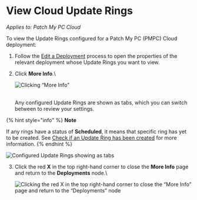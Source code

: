 # View Cloud Update Rings

_Applies to: Patch My PC Cloud_

To view the Update Rings configured for a Patch My PC (PMPC) Cloud deployment:

1. Follow the [Edit a Deployment](../manage-cloud-deployments/edit-a-cloud-deployment.md) process to open the properties of the relevant deployment whose Update Rings you want to view.
2.  Click **More Info**.\


    ![Clicking “More Info”](/_images/image-%28455%29.png-"Clicking-\"More-Info\"" "Clicking “More Info”")

    \
    Any configured Update Rings are shown as tabs, which you can switch between to review your settings.

{% hint style="info" %}
**Note**

If any rings have a status of **Scheduled**, it means that specific ring has yet to be created. See [Check if an Update Ring has been created](check-if-an-update-ring-has-been-created-in-cloud.md) for more information.
{% endhint %}

![Configured Update Rings showing as tabs](/_images/image-%28456%29.png-"Configured-Update-Rings-showing-as-tabs" "Configured Update Rings showing as tabs")

3.  Click the red **X** in the top right-hand corner to close the **More Info** page and return to the **Deployments** node.\


    ![Clicking the red X  in the top right-hand corner to close the “More Info” page and return to the “Deployments” node](/_images/image-%28457%29.png-"Clicking-the-red-X-in-the-top-right-hand-corner-to-close-the-\"More-Info\"-page-and-return-to-the-\"Deployments\"-node" "Clicking the red X  in the top right-hand corner to close the “More Info” page and return to the “Deployments” node")
